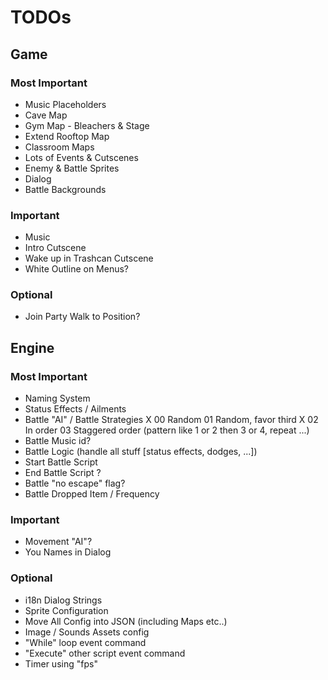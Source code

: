 # TODOs

## Game

### Most Important
   * Music Placeholders
   * Cave Map
   * Gym Map - Bleachers & Stage
   * Extend Rooftop Map
   * Classroom Maps
   * Lots of Events & Cutscenes
   * Enemy & Battle Sprites
   * Dialog
   * Battle Backgrounds

### Important
   * Music
   * Intro Cutscene
   * Wake up in Trashcan Cutscene
   * White Outline on Menus?

### Optional
   * Join Party Walk to Position?

## Engine

### Most Important
   * Naming System
   * Status Effects / Ailments
   * Battle "AI" / Battle Strategies
        X 00	Random
        01	Random, favor third
        X 02	In order
        03	Staggered order (pattern like 1 or 2 then 3 or 4, repeat ...)
   * Battle Music id?
   * Battle Logic (handle all stuff [status effects, dodges, ...])
   * Start Battle Script
   * End Battle Script ?
   * Battle "no escape" flag?
   * Battle Dropped Item / Frequency

### Important
   * Movement "AI"?
   * You Names in Dialog

### Optional
   * i18n Dialog Strings
   * Sprite Configuration
   * Move All Config into JSON (including Maps etc..)
   * Image / Sounds Assets config
   * "While" loop event command
   * "Execute" other script event command
   * Timer using "fps"
